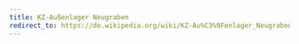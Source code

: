 ```yaml
---
title: KZ-Außenlager Neugraben
redirect_to: https://de.wikipedia.org/wiki/KZ-Au%C3%9Fenlager_Neugraben
---
```

